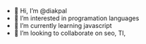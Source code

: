 - 👋 Hi, I’m @diakpal
- 👀 I’m interested in programation languages
- 🌱 I’m currently learning javascript
- 💞️ I’m looking to collaborate on seo, TI, 


<!---
diakpal/diakpal is a ✨ special ✨ repository because its `README.md` (this file) appears on your GitHub profile.
You can click the Preview link to take a look at your changes.
--->
